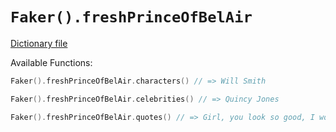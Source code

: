 # `Faker().freshPrinceOfBelAir`

[Dictionary file](../src/main/resources/locales/en/fresh_prince_of_bel_air.yml)

Available Functions:  
```kotlin
Faker().freshPrinceOfBelAir.characters() // => Will Smith

Faker().freshPrinceOfBelAir.celebrities() // => Quincy Jones

Faker().freshPrinceOfBelAir.quotes() // => Girl, you look so good, I would marry your brother just to get in your family.

```
